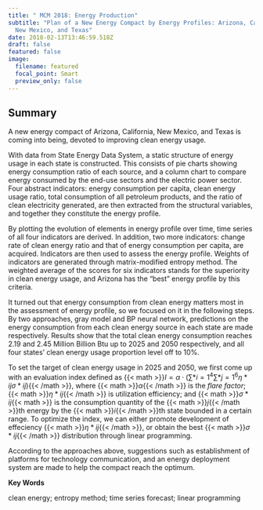 ```yaml
---
title: " MCM 2018: Energy Production"
subtitle: "Plan of a New Energy Compact by Energy Profiles: Arizona, California,
  New Mexico, and Texas"
date: 2018-02-13T13:46:59.518Z
draft: false
featured: false
image:
  filename: featured
  focal_point: Smart
  preview_only: false
---
```

## **Summary**

A new energy compact of Arizona, California, New Mexico, and Texas is coming into being, devoted to improving clean energy usage.

With data from State Energy Data System, a static structure of energy usage in each state is constructed. This consists of pie charts showing energy consumption ratio of each source, and a column chart to compare energy consumed by the end-use sectors and the electric power sector. Four abstract indicators: energy consumption per capita, clean energy usage ratio, total consumption of all petroleum products, and the ratio of clean electricity generated, are then extracted from the structural variables, and together they constitute the energy profile.

By plotting the evolution of elements in energy profile over time, time series of all four indicators are derived. In addition, two more indicators: change rate of clean energy ratio and that of energy consumption per capita, are acquired. Indicators are then used to assess the energy profile. Weights of indicators are generated through matrix-modified entropy method. The weighted average of the scores for six indicators stands for the superiority in clean energy usage, and Arizona has the “best” energy profile by this criteria.

It turned out that energy consumption from clean energy matters most in the assessment of energy profile, so we focused on it in the following steps. By two approaches, gray model and BP neural network, predictions on the energy consumption from each clean energy source in each state are made respectively. Results show that the total clean energy consumption reaches 2.19 and 2.45 Million Billion Btu up to 2025 and 2050 respectively, and all four states’ clean energy usage proportion level off to 10%.

To set the target of clean energy usage in 2025 and 2050, we first come up with an evaluation index defined as {{< math >}}$I= \alpha \cdot\left(\sum*{i=1}^{4}\sum*{j = 1}^{6}\eta*{ij} \sigma*{ij}\right)${{< /math >}}, where {{< math >}}$\alpha${{< /math >}} is the *flare factor*; {{< math >}}$\eta*{ij}${{< /math >}} is utilization efficiency; and {{< math >}}$\sigma*{i j}${{< math >}} is the consumption quantity of the {{< math >}}$j${{< /math >}}th energy by the {{< math >}}$i${{< /math >}}th state bounded in a certain range. To optimize the index, we can either promote development of effeciency {{< math >}}$\eta*{i j}${{< /math >}}, or obtain the best {{< math >}}$\sigma*{i j}${{< /math >}} distribution through linear programming.

According to the approaches above, suggestions such as establishment of platforms for technology communication, and an energy deployment system are made to help the compact reach the optimum.



**Key Words**

clean energy; entropy method; time series forecast; linear programming
